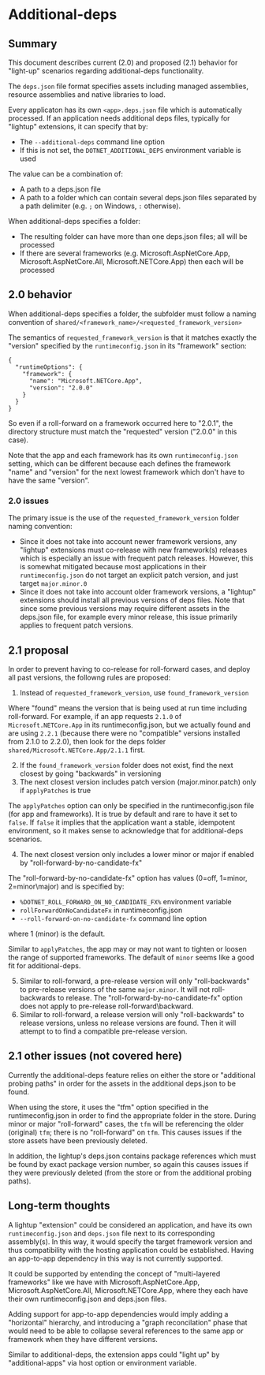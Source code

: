 # Additional-deps

## Summary
This document describes current (2.0) and proposed (2.1) behavior for "light-up" scenarios regarding additional-deps functionality.

The `deps.json` file format specifies assets including managed assemblies, resource assemblies and native libraries to load.

Every applicaton has its own `<app>.deps.json` file which is automatically processed. If an application needs additional deps files, typically for "lightup" extensions, it can specify that by:
- The `--additional-deps` command line option
- If this is not set, the `DOTNET_ADDITIONAL_DEPS` environment variable is used

The value can be a combination of:
- A path to a deps.json file
- A path to a folder which can contain several deps.json files
separated by a path delimiter (e.g. `;` on Windows, `:` otherwise).

When additional-deps specifies a folder:
- The resulting folder can have more than one deps.json files; all will be processed
- If there are several frameworks (e.g. Microsoft.AspNetCore.App, Microsoft.AspNetCore.All, Microsoft.NETCore.App) then each will be processed

## 2.0 behavior
When additional-deps specifies a folder, the subfolder must follow a naming convention of `shared/<framework_name>/<requested_framework_version>`

The semantics of `requested_framework_version` is that it matches exactly the "version" specified by the `runtimeconfig.json` in its "framework" section:
```
{
  "runtimeOptions": {
    "framework": {
      "name": "Microsoft.NETCore.App",
      "version": "2.0.0"
    }
  }
}
```
So even if a roll-forward on a framework occurred here to "2.0.1", the directory structure must match the "requested" version ("2.0.0" in this case).

Note that the app and each framework has its own `runtimeconfig.json` setting, which can be different because each defines the framework "name" and "version" for the next lowest framework which don't have to have the same "version".

### 2.0 issues
The primary issue is the use of the `requested_framework_version` folder naming convention:
- Since it does not take into account newer framework versions, any "lightup" extensions must co-release with new framework(s) releases which is especially an issue with frequent patch releases. However, this is somewhat mitigated because most applications in their `runtimeconfig.json` do not target an explicit patch version, and just target `major.minor.0`
- Since it does not take into account older framework versions, a "lightup" extensions should install all previous versions of deps files. Note that since some previous versions may require different assets in the deps.json file, for example every minor release, this issue primarily applies to frequent patch versions.

## 2.1 proposal
In order to prevent having to co-release for roll-forward cases, and deploy all past versions, the followng rules are proposed:
1) Instead of `requested_framework_version`, use `found_framework_version`

Where "found" means the version that is being used at run time including roll-forward. For example, if an app requests `2.1.0` of `Microsoft.NETCore.App` in its runtimeconfig.json, but we actually found and are using `2.2.1` (because there were no "compatible" versions installed from 2.1.0 to 2.2.0), then look for the deps folder `shared/Microsoft.NETCore.App/2.1.1` first.

2) If the `found_framework_version` folder does not exist, find the next closest by going "backwards" in versioning
3) The next closest version includes patch version (major.minor.patch) only if `applyPatches` is true

The `applyPatches` option can only be specified in the runtimeconfig.json file (for app and frameworks). It is true by default and rare to have it set to `false`. If `false` it implies that the application want a stable, idempotent environment, so it makes sense to acknowledge that for additional-deps scenarios.

4) The next closest version only includes a lower minor or major if enabled by "roll-forward-by-no-candidate-fx"

The "roll-forward-by-no-candidate-fx" option has values (0=off, 1=minor, 2=minor\major) and is specified by:
- `%DOTNET_ROLL_FORWARD_ON_NO_CANDIDATE_FX%` environment variable
-	`rollForwardOnNoCandidateFx` in runtimeconfig.json
-	`--roll-forward-on-no-candidate-fx` command line option

where 1 (minor) is the default.

Similar to `applyPatches`, the app may or may not want to tighten or loosen the range of supported frameworks. The default of `minor` seems like a good fit for additional-deps.

5) Similar to roll-forward, a pre-release version will only "roll-backwards" to pre-release versions of the same `major.minor`. It will not roll-backwards to release. The "roll-forward-by-no-candidate-fx" option does not apply to pre-release roll-forward\backward.
6) Similar to roll-forward, a release version will only "roll-backwards" to release versions, unless no release versions are found. Then it will attempt to to find a compatible pre-release version.

## 2.1 other issues (not covered here)
Currently the additional-deps feature relies on either the store or "additional probing paths" in order for the assets in the additional deps.json to be found.

When using the store, it uses the "tfm" option specified in the runtimeconfig.json in order to find the appropriate folder in the store. During minor or major "roll-forward" cases, the `tfm` will be referencing the older (original) `tfm`; there is no "roll-forward" on `tfm`. This causes issues if the store assets have been previously deleted.

In addition, the lightup's deps.json contains package references which must be found by exact package version number, so again this causes issues if they were previously deleted (from the store or from the additional probing paths).

## Long-term thoughts
A lightup "extension" could be considered an application, and have its own `runtimeconfig.json` and `deps.json` file next to its corresponding assembly(s). In this way, it would specify the target framework version and thus compatibility with the hosting application could be established. Having an app-to-app dependency in this way is not currently supported.

It could be supported by entending the concept of "multi-layered frameworks" like we have with Microsoft.AspNetCore.App, Microsoft.AspNetCore.All, Microsoft.NETCore.App, where they each have their own runtimeconfig.json and deps.json files.

Adding support for app-to-app dependencies would imply adding a "horizontal" hierarchy, and introducing a "graph reconcilation" phase that would need to be able to collapse several references to the same app or framework when they have different versions.

Similar to additional-deps, the extension apps could "light up" by "additional-apps" via host option or environment variable.
